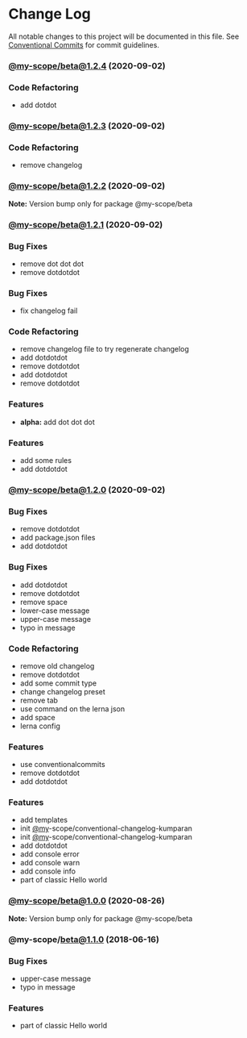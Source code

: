# Change Log

All notable changes to this project will be documented in this file.
See [Conventional Commits](https://conventionalcommits.org) for commit guidelines.


### [@my-scope/beta@1.2.4](https://github.com/rizalibnu/lerna-conventional-commits-example/compare/@my-scope/beta@1.2.3...@my-scope/beta@1.2.4) (2020-09-02)
### Code Refactoring
* add dotdot


### [@my-scope/beta@1.2.3](https://github.com/rizalibnu/lerna-conventional-commits-example/compare/@my-scope/beta@1.2.2...@my-scope/beta@1.2.3) (2020-09-02)
### Code Refactoring
* remove changelog


### [@my-scope/beta@1.2.2](https://github.com/rizalibnu/lerna-conventional-commits-example/compare/@my-scope/beta@1.2.1...@my-scope/beta@1.2.2) (2020-09-02)

**Note:** Version bump only for package @my-scope/beta

### [@my-scope/beta@1.2.1](https://github.com/rizalibnu/lerna-conventional-commits-example/compare/@my-scope/beta@1.2.0...@my-scope/beta@1.2.1) (2020-09-02)
### Bug Fixes
* remove dot dot dot
* remove dotdotdot

### Bug Fixes
* fix changelog fail

### Code Refactoring
* remove changelog file to try regenerate changelog
* add dotdotdot
* remove dotdotdot
* add dotdotdot
* remove dotdotdot

### Features
* **alpha:** add dot dot dot

### Features
* add some rules
* add dotdotdot


### [@my-scope/beta@1.2.0](https://github.com/rizalibnu/lerna-conventional-commits-example/compare/@my-scope/beta@1.0.0...@my-scope/beta@1.2.0) (2020-09-02)
### Bug Fixes
* remove dotdotdot
* add package.json files
* add dotdotdot

### Bug Fixes
* add dotdotdot
* remove dotdotdot
* remove space
* lower-case message
* upper-case message
* typo in message

### Code Refactoring
* remove old changelog
* remove dotdotdot
* add some commit type
* change changelog preset
* remove tab
* use command on the lerna json
* add space
* lerna config

### Features
* use conventionalcommits
* remove dotdotdot
* add dotdotdot

### Features
* add templates
* init [@my](https://github.com/my)-scope/conventional-changelog-kumparan
* init [@my](https://github.com/my)-scope/conventional-changelog-kumparan
* add dotdotdot
* add console error
* add console warn
* add console info
* part of classic Hello world


### [@my-scope/beta@1.0.0](https://github.com/rizalibnu/lerna-conventional-commits-example/compare/@my-scope/beta@1.1.0...@my-scope/beta@1.0.0) (2020-08-26)

**Note:** Version bump only for package @my-scope/beta

### @my-scope/beta@1.1.0 (2018-06-16)
### Bug Fixes
* upper-case message
* typo in message

### Features
* part of classic Hello world

